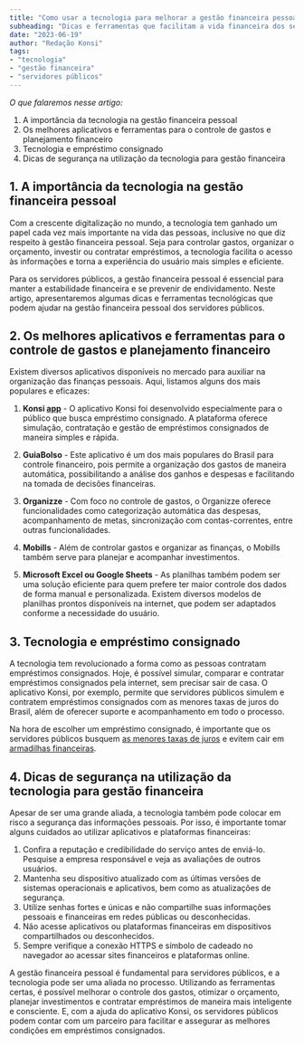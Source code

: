 ```yaml
---
title: "Como usar a tecnologia para melhorar a gestão financeira pessoal"
subheading: "Dicas e ferramentas que facilitam a vida financeira dos servidores públicos"
date: "2023-06-19"
author: "Redação Konsi"
tags:
- "tecnologia"
- "gestão financeira"
- "servidores públicos"
---
```


_O que falaremos nesse artigo:_
1. A importância da tecnologia na gestão financeira pessoal
2. Os melhores aplicativos e ferramentas para o controle de gastos e planejamento financeiro
3. Tecnologia e empréstimo consignado
4. Dicas de segurança na utilização da tecnologia para gestão financeira

## 1. A importância da tecnologia na gestão financeira pessoal

Com a crescente digitalização no mundo, a tecnologia tem ganhado um papel cada vez mais importante na vida das pessoas, inclusive no que diz respeito à gestão financeira pessoal. Seja para controlar gastos, organizar o orçamento, investir ou contratar empréstimos, a tecnologia facilita o acesso às informações e torna a experiência do usuário mais simples e eficiente.

Para os servidores públicos, a gestão financeira pessoal é essencial para manter a estabilidade financeira e se prevenir de endividamento. Neste artigo, apresentaremos algumas dicas e ferramentas tecnológicas que podem ajudar na gestão financeira pessoal dos servidores públicos.

## 2. Os melhores aplicativos e ferramentas para o controle de gastos e planejamento financeiro

Existem diversos aplicativos disponíveis no mercado para auxiliar na organização das finanças pessoais. Aqui, listamos alguns dos mais populares e eficazes:

1. **Konsi [app](https://www.konsi.com.br/download-aplicativo/)** - O aplicativo Konsi foi desenvolvido especialmente para o público que busca empréstimo consignado. A plataforma oferece simulação, contratação e gestão de empréstimos consignados de maneira simples e rápida.
   
2. **GuiaBolso** - Este aplicativo é um dos mais populares do Brasil para controle financeiro, pois permite a organização dos gastos de maneira automática, possibilitando a análise dos ganhos e despesas e facilitando na tomada de decisões financeiras.

3. **Organizze** - Com foco no controle de gastos, o Organizze oferece funcionalidades como categorização automática das despesas, acompanhamento de metas, sincronização com contas-correntes, entre outras funcionalidades.

4. **Mobills** - Além de controlar gastos e organizar as finanças, o Mobills também serve para planejar e acompanhar investimentos.

5. **Microsoft Excel ou Google Sheets** - As planilhas também podem ser uma solução eficiente para quem prefere ter maior controle dos dados de forma manual e personalizada. Existem diversos modelos de planilhas prontos disponíveis na internet, que podem ser adaptados conforme a necessidade do usuário.

## 3. Tecnologia e empréstimo consignado

A tecnologia tem revolucionado a forma como as pessoas contratam empréstimos consignados. Hoje, é possível simular, comparar e contratar empréstimos consignados pela internet, sem precisar sair de casa. O aplicativo Konsi, por exemplo, permite que servidores públicos simulem e contratem empréstimos consignados com as menores taxas de juros do Brasil, além de oferecer suporte e acompanhamento em todo o processo.

Na hora de escolher um empréstimo consignado, é importante que os servidores públicos busquem [as menores taxas de juros](https://www.konsi.com.br/blog/7-dicas-para-conseguir-a-menor-taxa-de-juros-no-consignado) e evitem cair em [armadilhas financeiras](https://www.konsi.com.br/blog/como-identificar-e-evitar-armadilhas-financeiras-um-guia-para-servidores-pblicos).

## 4. Dicas de segurança na utilização da tecnologia para gestão financeira

Apesar de ser uma grande aliada, a tecnologia também pode colocar em risco a segurança das informações pessoais. Por isso, é importante tomar alguns cuidados ao utilizar aplicativos e plataformas financeiras:

1. Confira a reputação e credibilidade do serviço antes de enviá-lo. Pesquise a empresa responsável e veja as avaliações de outros usuários.
2. Mantenha seu dispositivo atualizado com as últimas versões de sistemas operacionais e aplicativos, bem como as atualizações de segurança.
3. Utilize senhas fortes e únicas e não compartilhe suas informações pessoais e financeiras em redes públicas ou desconhecidas.
4. Não acesse aplicativos ou plataformas financeiras em dispositivos compartilhados ou desconhecidos.
5. Sempre verifique a conexão HTTPS e símbolo de cadeado no navegador ao acessar sites financeiros e plataformas online.

A gestão financeira pessoal é fundamental para servidores públicos, e a tecnologia pode ser uma aliada no processo. Utilizando as ferramentas certas, é possível melhorar o controle dos gastos, otimizar o orçamento, planejar investimentos e contratar empréstimos de maneira mais inteligente e consciente. E, com a ajuda do aplicativo Konsi, os servidores públicos podem contar com um parceiro para facilitar e assegurar as melhores condições em empréstimos consignados.
